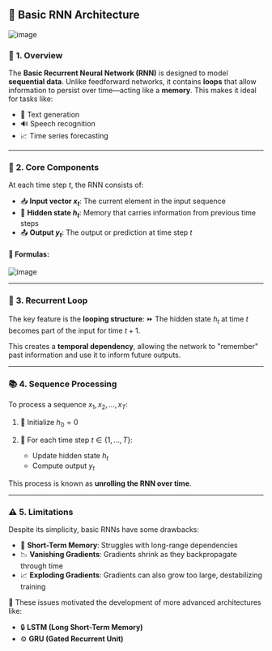 ## 🎯 **Basic RNN Architecture**

![image](https://github.com/user-attachments/assets/dda805ad-b754-4369-8788-ff8dea98dc66)

### 🧠 **1. Overview**

The **Basic Recurrent Neural Network (RNN)** is designed to model **sequential data**. Unlike feedforward networks, it contains **loops** that allow information to persist over time—acting like a **memory**. This makes it ideal for tasks like:

* 📝 Text generation
* 🔊 Speech recognition
* 📈 Time series forecasting

---

### 🔧 **2. Core Components**

At each time step $t$, the RNN consists of:

* 📥 **Input vector $x_t$**: The current element in the input sequence
* 🔁 **Hidden state $h_t$**: Memory that carries information from previous time steps
* 📤 **Output $y_t$**: The output or prediction at time step $t$

#### 🔢 Formulas:

![image](https://github.com/user-attachments/assets/1321a6e3-10e8-42b0-8cc3-cee14c2516dd)

---

### 🔁 **3. Recurrent Loop**

The key feature is the **looping structure**:
⏩ The hidden state $h_t$ at time $t$ becomes part of the input for time $t+1$.

This creates a **temporal dependency**, allowing the network to "remember" past information and use it to inform future outputs.

---

### 📚 **4. Sequence Processing**

To process a sequence $x_1, x_2, ..., x_T$:

1. 🛑 Initialize $h_0 = 0$
2. 🔄 For each time step $t \in \{1, ..., T\}$:

   * Update hidden state $h_t$
   * Compute output $y_t$

This process is known as **unrolling the RNN over time**.

---

### ⚠️ **5. Limitations**

Despite its simplicity, basic RNNs have some drawbacks:

* 🚫 **Short-Term Memory**: Struggles with long-range dependencies
* 📉 **Vanishing Gradients**: Gradients shrink as they backpropagate through time
* 📈 **Exploding Gradients**: Gradients can also grow too large, destabilizing training

🧪 These issues motivated the development of more advanced architectures like:

* 🔒 **LSTM (Long Short-Term Memory)**
* ⚙️ **GRU (Gated Recurrent Unit)**

